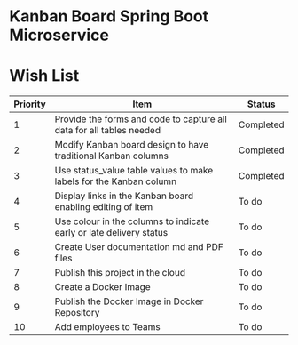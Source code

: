 # Kanban Board Spring Boot Microservice

# Wish List
      
|  Priority | Item                                                                | Status    |
|-----------|---------------------------------------------------------------------|-----------|
|     1     | Provide the forms and code to capture all data for all tables needed| Completed |
|     2     | Modify Kanban board design to have traditional Kanban columns       | Completed |
|     3     | Use status_value table values to make labels for the Kanban column  | Completed |
|     4     | Display links in the Kanban board enabling editing of item          | To do     |
|     5     | Use colour in the columns to indicate early or late delivery status | To do     |
|     6     | Create User documentation md and PDF files                          | To do     |
|     7     | Publish this project in the cloud                                   | To do     |
|     8     | Create a Docker Image                                               | To do     |
|     9     | Publish the Docker Image in Docker Repository                       | To do     |
|    10     | Add employees to Teams                                              | To do     |                      |    11     | Add REST services for Android and IOS development                   | To do     |              
